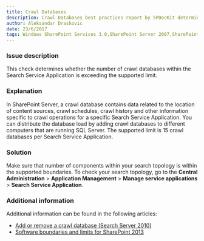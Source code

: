 ```yaml
---
title: Crawl Databases
description: Crawl Databases best practices report by SPDocKit determines whether the number of crawl databases within the Search Service Application is exceeding the supported limit.
author: Aleksandar Draskovic 
date: 23/6/2017
tags: Windows SharePoint Services 3.0,SharePoint Server 2007,SharePoint Foundation 2010,SharePoint Server 2010,SharePoint Foundation 2013,SharePoint Server 2013,SharePoint Server 2016
---
```

### Issue description
This check determines whether the number of crawl databases within the Search Service Application is exceeding the supported limit.
### Explanation
In SharePoint Server, a crawl database contains data related to the location of content sources, crawl schedules, crawl history and other information specific to crawl operations for a specific Search Service Application. You can distribute the database load by adding crawl databases to different computers that are running SQL Server. The supported limit is 15 crawl databases per Search Service Application.
### Solution
Make sure that number of components within your search topology is within the supported boundaries. To check your search topology, go to the **Central Administration** > **Application Management** > **Manage service applications** > **Search Service Application**.
### Additional information 
Additional information can be found in the following articles:

* <a href="https://technet.microsoft.com/en-us/library/ff428106(v=office.14).aspx">Add or remove a crawl database (Search Server 2010)</a>
* [Software boundaries and limits for SharePoint 2013](https://technet.microsoft.com/en-us/library/cc678868.aspx)